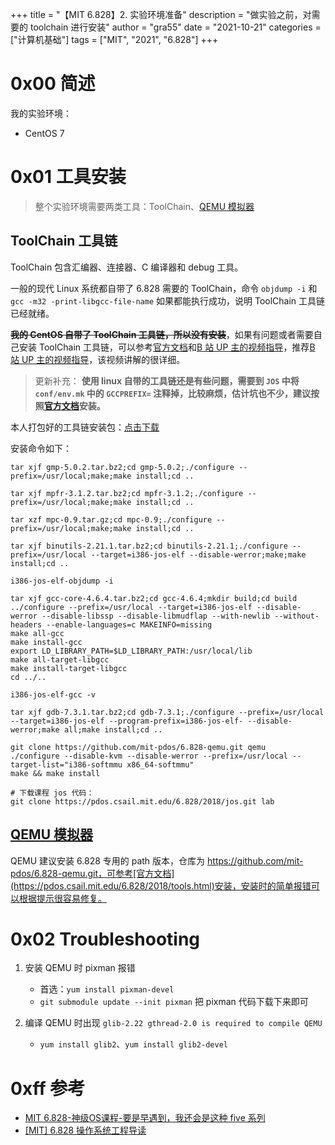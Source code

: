 +++
title = "【MIT 6.828】2. 实验环境准备"
description = "做实验之前，对需要的 toolchain 进行安装"
author = "gra55"
date = "2021-10-21"
categories = ["计算机基础"]
tags = ["MIT", "2021", "6.828"]
+++

# 0x00 简述
我的实验环境：
+ CentOS 7

# 0x01 工具安装
> 整个实验环境需要两类工具：ToolChain、[QEMU 模拟器](https://www.qemu.org/)

## ToolChain 工具链
ToolChain 包含汇编器、连接器、C 编译器和 debug 工具。

一般的现代 Linux 系统都自带了 6.828 需要的 ToolChain，命令 `objdump -i` 和 `gcc -m32 -print-libgcc-file-name` 如果都能执行成功，说明 ToolChain 工具链已经就绪。

**~~我的 CentOS 自带了 ToolChain 工具链，所以没有安装~~**，如果有问题或者需要自己安装 ToolChain 工具链，可以参考[官方文档](https://pdos.csail.mit.edu/6.828/2018/tools.html)和[B 站 UP 主的视频指导](https://www.bilibili.com/video/BV1NA411j7rX?spm_id_from=333.999.0.0)，推荐[B 站 UP 主的视频指导](https://www.bilibili.com/video/BV1NA411j7rX?spm_id_from=333.999.0.0)，该视频讲解的很详细。

> 更新补充：
**使用 linux 自带的工具链还是有些问题，需要到 `JOS` 中将 `conf/env.mk` 中的 `GCCPREFIX=` 注释掉，比较麻烦，估计坑也不少，建议按照[官方文档](https://pdos.csail.mit.edu/6.828/2018/tools.html)安装。**

本人打包好的工具链安装包：<a href="../../../../file/toolchain.tar.gz" target="_blank">点击下载</a>

安装命令如下：
```shell
tar xjf gmp-5.0.2.tar.bz2;cd gmp-5.0.2;./configure --prefix=/usr/local;make;make install;cd ..

tar xjf mpfr-3.1.2.tar.bz2;cd mpfr-3.1.2;./configure --prefix=/usr/local;make;make install;cd ..

tar xzf mpc-0.9.tar.gz;cd mpc-0.9;./configure --prefix=/usr/local;make;make install;cd ..

tar xjf binutils-2.21.1.tar.bz2;cd binutils-2.21.1;./configure --prefix=/usr/local --target=i386-jos-elf --disable-werror;make;make install;cd ..

i386-jos-elf-objdump -i

tar xjf gcc-core-4.6.4.tar.bz2;cd gcc-4.6.4;mkdir build;cd build
../configure --prefix=/usr/local --target=i386-jos-elf --disable-werror --disable-libssp --disable-libmudflap --with-newlib --without-headers --enable-languages=c MAKEINFO=missing
make all-gcc
make install-gcc
export LD_LIBRARY_PATH=$LD_LIBRARY_PATH:/usr/local/lib
make all-target-libgcc
make install-target-libgcc
cd ../..

i386-jos-elf-gcc -v

tar xjf gdb-7.3.1.tar.bz2;cd gdb-7.3.1;./configure --prefix=/usr/local --target=i386-jos-elf --program-prefix=i386-jos-elf- --disable-werror;make all;make install;cd ..

git clone https://github.com/mit-pdos/6.828-qemu.git qemu
./configure --disable-kvm --disable-werror --prefix=/usr/local --target-list="i386-softmmu x86_64-softmmu"
make && make install

# 下载课程 jos 代码：
git clone https://pdos.csail.mit.edu/6.828/2018/jos.git lab
```

## [QEMU 模拟器](https://www.qemu.org/)
QEMU 建议安装 6.828 专用的 path 版本，仓库为 https://github.com/mit-pdos/6.828-qemu.git，可参考[官方文档](https://pdos.csail.mit.edu/6.828/2018/tools.html)安装，安装时的简单报错可以根据提示很容易修复。

# 0x02 Troubleshooting
1. 安装 QEMU 时 pixman 报错
    + 首选：`yum install pixman-devel`
    + `git submodule update --init pixman` 把 pixman 代码下载下来即可

2. 编译 QEMU 时出现 `glib-2.22 gthread-2.0 is required to compile QEMU`
    + `yum install glib2`、`yum install glib2-devel`

# 0xff 参考
+ [MIT 6.828-神级OS课程-要是早遇到，我还会是这种 five 系列](https://zhuanlan.zhihu.com/p/74028717)
+ [[MIT] 6.828 操作系统工程导读](https://zhuanlan.zhihu.com/p/368954250)